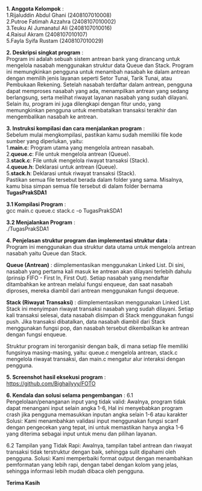 **1. Anggota Kelompok** : <br>
1.Rijaluddin Abdul Ghani (2408107010008) <br>
2.Putroe Fatimah Azzahra (2408107010002) <br>
3.Teuku Al Jumanatul Ali (2408107010016) <br>
4.Raisul Akram (2408107010107) <br>
5.Fayla Syifa Rustam (2408107010029)

**2. Deskripsi singkat program** : <br>
Program ini adalah sebuah sistem antrean bank yang dirancang untuk mengelola nasabah menggunakan struktur data Queue dan Stack. Program ini memungkinkan pengguna untuk menambah nasabah ke dalam antrean dengan memilih jenis layanan seperti Setor Tunai, Tarik Tunai, atau Pembukaan Rekening. Setelah nasabah terdaftar dalam antrean, pengguna dapat memproses nasabah yang ada, menampilkan antrean yang sedang berlangsung, serta melihat riwayat layanan nasabah yang sudah dilayani. Selain itu, program ini juga dilengkapi dengan fitur undo, yang memungkinkan pengguna untuk membatalkan transaksi terakhir dan mengembalikan nasabah ke antrean.

**3. Instruksi kompilasi dan cara menjalankan program** : <br> 
Sebelum mulai mengkompilasi, pastikan kamu sudah memiliki file kode sumber yang diperlukan, yaitu: <br>
1.**main.c**: Program utama yang mengelola antrean nasabah. <br>
2.**queue.c**: File untuk mengelola antrean (Queue). <br>
3.**stack.c**: File untuk mengelola riwayat transaksi (Stack). <br>
4.**queue.h**: Deklarasi untuk antrean (Queue). <br>
5.**stack.h**: Deklarasi untuk riwayat transaksi (Stack). <br>
Pastikan semua file tersebut berada dalam folder yang sama. Misalnya, kamu bisa simpan semua file tersebut di dalam folder bernama **TugasPrakSDA1** <br>

**3.1 Kompilasi Program** : <br>
gcc main.c queue.c stack.c -o TugasPrakSDA1 <br>

**3.2 Menjalankan Program** : <br>
./TugasPrakSDA1

**4. Penjelasan struktur program dan implementasi struktur data** : <br>
Program ini menggunakan dua struktur data utama untuk mengelola antrean nasabah yaitu Queue dan Stack.

**Queue (Antrean)** : diimplementasikan menggunakan Linked List. Di sini, nasabah yang pertama kali masuk ke antrean akan dilayani terlebih dahulu (prinsip FIFO - First In, First Out). Setiap nasabah yang mendaftar ditambahkan ke antrean melalui fungsi enqueue, dan saat nasabah diproses, mereka diambil dari antrean menggunakan fungsi dequeue.

**Stack (Riwayat Transaksi)** : diimplementasikan menggunakan Linked List. Stack ini menyimpan riwayat transaksi nasabah yang sudah dilayani. Setiap kali transaksi selesai, data nasabah disimpan di Stack menggunakan fungsi push. Jika transaksi dibatalkan, data nasabah diambil dari Stack menggunakan fungsi pop, dan nasabah tersebut dikembalikan ke antrean dengan fungsi enqueue.

Struktur program ini terorganisir dengan baik, di mana setiap file memiliki fungsinya masing-masing, yaitu:
queue.c mengelola antrean, stack.c mengelola riwayat transaksi, dan main.c mengatur alur interaksi dengan pengguna.

**5. Screenshot hasil eksekusi program** : <br> 
https://github.com/Bighailyyy/FOTO

**6. Kendala dan solusi selama pengembangan** :
6.1 Pengelolaan/penanganan input yang tidak valid: Awalnya, program tidak dapat menangani input selain angka 1-6, Hal ini menyebabkan program crash jika pengguna memasukkan inputan angka selain 1-6 atau karakter
Solusi: Kami menambahkan validasi input menggunakan fungsi scanf dengan pengecekan yang tepat, ini untuk memastikan hanya angka 1-6 yang diterima sebagai input untuk menu dan pilihan layanan. <br>

6.2 Tampilan yang Tidak Rapi: Awalnya, tampilan tabel antrean dan riwayat transaksi tidak terstruktur dengan baik, sehingga sulit dipahami oleh pengguna.
Solusi: Kami memperbaiki format output dengan menambahkan pemformatan yang lebih rapi, dengan tabel dengan kolom yang jelas, sehingga informasi lebih mudah dibaca oleh pengguna. <br>

**Terima Kasih**




